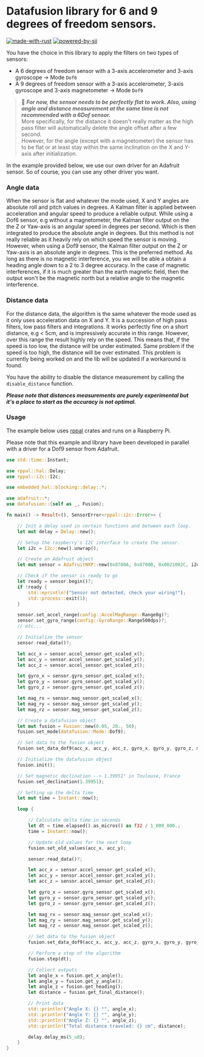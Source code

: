 # Datafusion library for 6 and 9 degrees of freedom sensors.

[![made-with-rust](https://img.shields.io/badge/Made%20with-Rust-1f425f?style=plastic)](https://www.rust-lang.org/)
[![powered-by-sii](https://img.shields.io/badge/Powered%20By-SII-blue?style=plastic)](https://sii-group.com/fr-FR/sii-sud-ouest)

You have the choice in this library to apply the filters on two types of sensors:
- A 6 degrees of freedom sensor with a 3-axis accelerometer and 3-axis gyroscope -> Mode `Dof6`
- A 9 degrees of freedom sensor with a 3-axis accelerometer, 3-axis gyroscope and 3-axis magnetometer -> Mode `Dof9`
 
> 🔴 ***For now, the sensor needs to be perfectly flat to work. Also, using angle and distance measurement at the same time is not recommended with a 6Dof sensor.***  
> More specifically, for the distance it doesn't really matter as the high pass filter will automatically delete the angle offset after a few second.  
> However, for the angle (except with a magnetometer) the sensor has to be flat or at least stay within the same inclination on the X and Y-axis after initialization.  

In the example provided below, we use our own driver for an Adafruit sensor. So of course, you can use any other driver you want.

### Angle data
When the sensor is flat and whatever the mode used, X and Y angles are absolute roll and pitch values in degrees.
A Kalman filter is applied between acceleration and angular speed to produce a reliable output.
While using a Dof6 sensor, e.g without a magnetometer, the Kalman filter output on the the Z or Yaw-axis is an angular speed in degrees per second.
Which is then integrated to produce the absolute angle in degrees. But this method is not really reliable as it heavily rely on which speed the sensor is moving.
However, when using a Dof9 sensor, the Kalman filter output on the Z or Yaw-axis is an absolute angle in degrees. This is the preferred method.
As long as there is no magnetic interference, you we will be able a obtain a heading angle down to a 2 to 3 degree accuracy.
In the case of magnetic interferences, if it is much greater than the earth magnetic field, then the output won't be the magnetic north but a relative angle to the magnetic interference.

### Distance data
For the distance data, the algorithm is the same whatever the mode used as it only uses acceleration data on X and Y.
It is a succession of high pass filters, low pass filters and integrations. 
It works perfectly fine on a short distance, e.g < 5cm, and is impressively accurate in this range. 
However, over this range the result highly rely on the speed. 
This means that, if the speed is too low, the distance will be under estimated. 
Same problem if the speed is too high, the distance will be over estimated. 
This problem is currently being worked on and the lib will be updated if a workaround is found. 

You have the ability to disable the distance measurement by calling the `disable_distance` function.

***Please note that distances measurements are purely experimental but it's a place to start as the accuracy is not optimal.***

### Usage
The example below uses [rppal](https://crates.io/crates/rppal) crates and runs on a Raspberry Pi.

Please note that this example and library have been developed in parallel with a driver for a Dof9 sensor from Adafruit.

```rust
use std::time::Instant;

use rppal::hal::Delay;
use rppal::i2c::I2c;

use embedded_hal::blocking::delay::*;

use adafruit::*;
use datafusion::{self as _, Fusion};

fn main() -> Result<(), SensorError<rppal::i2c::Error>> {

    // Init a delay used in certain functions and between each loop.
    let mut delay = Delay::new();

    // Setup the raspberry's I2C interface to create the sensor.
    let i2c = I2c::new().unwrap();

    // Create an Adafruit object
    let mut sensor = AdafruitNXP::new(0x8700A, 0x8700B, 0x0021002C, i2c);

    // Check if the sensor is ready to go
    let ready = sensor.begin()?;
    if !ready {
        std::eprintln!("Sensor not detected, check your wiring!");
        std::process::exit(1);
    }

    sensor.set_accel_range(config::AccelMagRange::Range8g)?;
    sensor.set_gyro_range(config::GyroRange::Range500dps)?;
    // etc...

    // Initialize the sensor
    sensor.read_data()?;

    let acc_x = sensor.accel_sensor.get_scaled_x();
    let acc_y = sensor.accel_sensor.get_scaled_y();
    let acc_z = sensor.accel_sensor.get_scaled_z();

    let gyro_x = sensor.gyro_sensor.get_scaled_x();
    let gyro_y = sensor.gyro_sensor.get_scaled_y();
    let gyro_z = sensor.gyro_sensor.get_scaled_z();

    let mag_rx = sensor.mag_sensor.get_scaled_x();
    let mag_ry = sensor.mag_sensor.get_scaled_y();
    let mag_rz = sensor.mag_sensor.get_scaled_z();

    // Create a datafusion object
    let mut fusion = Fusion::new(0.05, 20., 50);
    fusion.set_mode(datafusion::Mode::Dof9);

    // Set data to the fusion object
    fusion.set_data_dof9(acc_x, acc_y, acc_z, gyro_x, gyro_y, gyro_z, mag_rx, mag_ry, mag_rz);

    // Initialize the datafusion object
    fusion.init();

    // Set magnetic declination --> 1.39951° in Toulouse, France
    fusion.set_declination(1.39951);

    // Setting up the delta time
    let mut time = Instant::now();

    loop {

        // Calculate delta time in seconds
        let dt = time.elapsed().as_micros() as f32 / 1_000_000.;
        time = Instant::now();

        // Update old values for the next loop
        fusion.set_old_values(acc_x, acc_y);

        sensor.read_data()?;

        let acc_x = sensor.accel_sensor.get_scaled_x();
        let acc_y = sensor.accel_sensor.get_scaled_y();
        let acc_z = sensor.accel_sensor.get_scaled_z();

        let gyro_x = sensor.gyro_sensor.get_scaled_x();
        let gyro_y = sensor.gyro_sensor.get_scaled_y();
        let gyro_z = sensor.gyro_sensor.get_scaled_z();

        let mag_rx = sensor.mag_sensor.get_scaled_x();
        let mag_ry = sensor.mag_sensor.get_scaled_y();
        let mag_rz = sensor.mag_sensor.get_scaled_z();

        // Set data to the fusion object
        fusion.set_data_dof9(acc_x, acc_y, acc_z, gyro_x, gyro_y, gyro_z, mag_rx, mag_ry, mag_rz);

        // Perform a step of the algorithm
        fusion.step(dt);

        // Collect outputs
        let angle_x = fusion.get_x_angle();
        let angle_y = fusion.get_y_angle();
        let angle_z = fusion.get_heading();
        let distance = fusion.get_final_distance();

        // Print data
        std::println!("Angle X: {} °", angle_x);
        std::println!("Angle Y: {} °", angle_y);
        std::println!("Angle Z: {} °", angle_z);
        std::println!("Total distance traveled: {} cm", distance);

        delay.delay_ms(5_u8);
    }
}
```